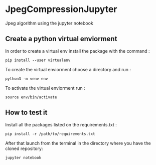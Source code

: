 # JpegCompressionJupyter
Jpeg algorithm using the jupyter notebook

## Create a python virtual enviorment

In order to create a virtual env install the package with the command :
```
pip install --user virtualenv
```
To create the virtual enviorment choose a directory and run :
```
python3 -m venv env
```
To activate the virtual enviorment run :
```
source env/bin/activate
```

## How to test it

Install  all the packages listed on the requirements.txt :
```
pip install -r /path/to/requirements.txt
```

After that launch from the terminal in the directory where you have the cloned repository:
```
jupyter notebook
```
